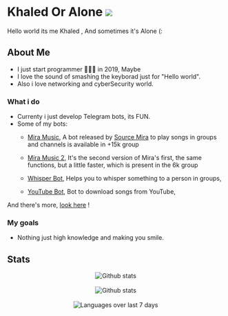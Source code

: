 # Khaled Or Alone ![](https://komarev.com/ghpvc/?username=AYMENJD&color=blueviolet)
Hello world its me Khaled , And sometimes it's Alone (:
## About Me
- I just start programmer 🧑🏻‍💻 in 2019, Maybe
- I love the sound of smashing the keyborad just for "Hello world".
- Also i love networking and cyberSecurity world.

### What i do
- Currenty i just develop Telegram bots, its FUN.
- Some of my bots: 
  - [Mira Music](https://t.me/NKQBoT), A bot released by [Source Mira](T.me/NvvvC) to play songs in groups and channels is available in +15k group

  - [Mira Music 2](https://t.me/Kn0Bot), It's the second version of Mira's first, the same functions, but a little faster, which is present in the 6k group

  - [Whisper Bot](https://t.me/qpHBoT), Helps you to whisper something to a person in groups,

  - [YouTube Bot](https://t.me/Mh5Bot), Bot to download songs from YouTube,

And there's more, [look here](http://t.me/NvvvC/185) !

### My goals
- Nothing just high knowledge and making you smile.

## Stats

<div align='center'>
  <img src='https://github-readme-stats.vercel.app/api?username=balvx&show_icons=true&count_private=true&theme=radical&cache_seconds=86400' alt='Github stats' align='center' />
</div>
<br />
<div align='center'>
    <img src='https://github-readme-streak-stats.herokuapp.com/?user=BALVX&theme=dark&hide_border=true&date_format=M%20j[%2C%20Y]' alt='Github stats' align='center' />
</div>
<br />
<div align='center'>
    <img src='https://github-readme-stats.vercel.app/api/wakatime?username=AA&layout=compact' alt='Languages over last 7 days' align='center' />
</div>
<br />
